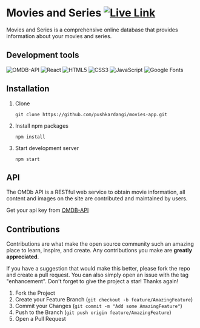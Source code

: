 # Movies and Series <a href="https://pd-movies-series.netlify.app/"> ![Live Link](https://img.shields.io/badge/live_link-1e394e?style=for-the-badge&logo=&logoColor=white) </a>

Movies and Series is a comprehensive online database that provides information about your movies and series.

## Development tools

![OMDB-API](https://img.shields.io/badge/OMDB%20API-333333?style=for-the-badge&logo=&logoColor=white)
![React](https://img.shields.io/badge/react-%2320232a.svg?style=for-the-badge&logo=react&logoColor=%2361DAFB)
![HTML5](https://img.shields.io/badge/html5-%23E34F26.svg?style=for-the-badge&logo=html5&logoColor=white)
![CSS3](https://img.shields.io/badge/css3-%231572B6.svg?style=for-the-badge&logo=css3&logoColor=white)
![JavaScript](https://img.shields.io/badge/javascript-%23323330.svg?style=for-the-badge&logo=javascript&logoColor=%23F7DF1E)
![Google Fonts](https://img.shields.io/badge/google_fonts-4285F4?style=for-the-badge&logo=google&logoColor=white)

## Installation

1. Clone

   ```github
   git clone https://github.com/pushkardangi/movies-app.git
   ```

2. Install npm packages

   ```npm
   npm install
   ```

3. Start development server

   ```npm
   npm start
   ```

## API

The OMDb API is a RESTful web service to obtain movie information, all content and images on the site are contributed and maintained by users.

Get your api key from [OMDB-API](https://omdbapi.com/apikey.aspx)

## Contributions

Contributions are what make the open source community such an amazing place to learn, inspire, and create. Any contributions you make are **greatly appreciated**.

If you have a suggestion that would make this better, please fork the repo and create a pull request. You can also simply open an issue with the tag "enhancement".
Don't forget to give the project a star! Thanks again!

1. Fork the Project
2. Create your Feature Branch (`git checkout -b feature/AmazingFeature`)
3. Commit your Changes (`git commit -m "Add some AmazingFeature"`)
4. Push to the Branch (`git push origin feature/AmazingFeature`)
5. Open a Pull Request
